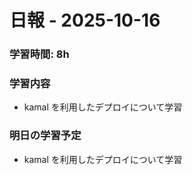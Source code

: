 # 日報 - 2025-10-16

### 学習時間: 8h

### 学習内容

- kamal を利用したデプロイについて学習

### 明日の学習予定

- kamal を利用したデプロイについて学習
